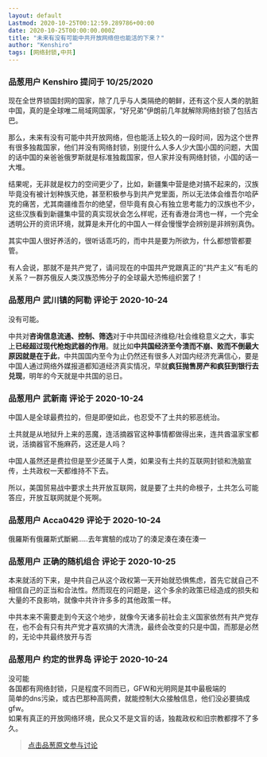 ```yaml
---
layout: default
Lastmod: 2020-10-25T00:12:59.289786+00:00
date: 2020-10-25T00:00:00.000Z
title: "未来有没有可能中共开放网络但也能活的下来？"
author: "Kenshiro"
tags: [网络封锁,中共]
---
```



### 品葱用户 **Kenshiro** 提问于 10/25/2020
    
现在全世界锁国封网的国家，除了几乎与人类隔绝的朝鲜，还有这个反人类的肮脏中国，真的是全球唯二局域网国家，“好兄弟”伊朗前几年就解除网络封锁了包括古巴。  
  
那么，未来有没有可能中共开放网络，但也能活上较久的一段时间，因为这个世界有很多独裁国家，他们并没有网络封锁，别提什么人多人少大国小国的问题，大国的话中国的亲爸爸俄罗斯就是标准独裁国家，但人家并没有网络封锁，小国的话一大堆。  
  
结果呢，无非就是权力的空间更少了，比如，新疆集中营是绝对搞不起来的，汉族毕竟没有被计划种族灭绝，甚至积极参与到共产党里面，所以无法体会维吾尔哈萨克的痛苦，尤其南疆维吾尔的绝望，但毕竟有良心有独立思考能力的汉族也不少，这些汉族看到新疆集中营的真实现状会怎么样呢，还有香港台湾也一样，一个完全透明公开的资讯环境，就算是未开化的中国人一样会慢慢学会辨别是非辨别真伪。  
  
其实中国人很好养活的，很听话乖巧的，而中共是要为所欲为，什么都想管都要管。  
  
有人会说，那就不是共产党了，请问现在的中国共产党跟真正的“共产主义”有毛的关系？一群苏俄反人类汉族恐怖分子的全球最大恐怖组织罢了！
    
                

### 品葱用户 **武川镇的阿勒** 评论于 2020-10-24
        
没有可能。  
  
中共对**咨询信息流通、控制、筛选**对于中共国经济维稳/社会维稳意义之大，事实上**已经超过现代枪炮武器的作用**。就比如**中共国经济至今溃而不崩、败而不倒最大原因就是在于此**，中共国国内至今为止仍然还有很多人对国内经济充满信心，要是中国人通过网络外媒报道都知道经济真实情况，早就**疯狂抛售房产和疯狂到银行去兑现**，明年的今天就是中共国的忌日。
        
                

### 品葱用户 **武新南** 评论于 2020-10-24
        
中国人是全球最费拉的，但是即便如此，也忍受不了土共的邪恶统治。  
  
土共就是从地狱升上来的恶魔，连活摘器官这种事情都做得出来，连共酋温家宝都说，活摘器官不施麻药，这还是人吗？  
  
中国人虽然还是费拉但是至少还属于人类，如果没有土共的互联网封锁和洗脑宣传，土共政权一天都维持不下去。  
  
所以，美国贸易战中要求土共开放互联网，就是要了土共的命根子，土共怎么可能答应，开放互联网就是个死啊。
        
                

### 品葱用户 **Acca0429** 评论于 2020-10-24
        
俄羅斯有俄羅斯式斷網.....去年實驗的成功了的湊足湊在湊在湊一
        
                

### 品葱用户 **正确的随机组合** 评论于 2020-10-25
        
本来就活的下来，是中共自己从这个政权第一天开始就恐惧焦虑，首先它就自己不相信自己的正当和合法性。然而现在的问题是，这个多余的政策已经造成的损失和大量的不良影响，就像中共许许多多的其他政策一样。  
  
中共本来不需要走到今天这个地步，就像今天诸多前社会主义国家依然有共产党存在，也不会有只有共产党才喜欢搞的大清洗，最终会改变的只是中国，而那是必然的，无论中共最终放开与否
        
                

### 品葱用户 **约定的世界岛** 评论于 2020-10-24
        
没可能  
各国都有网络封锁，只是程度不同而已，GFW和光明网是其中最极端的  
简单的dns污染，或古巴那种高网费，就能控制大众接触信息，他们没必要搞成gfw。  
如果有真正的开放网络环境，民众又不是文盲的话，独裁政权和旧宗教都撑不了多久。
        
                





> [点击品葱原文参与讨论](https://pincong.rocks/question/32627)

